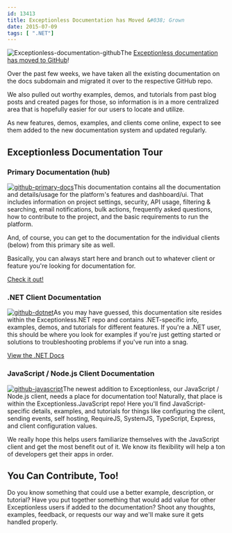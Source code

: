 ```yaml
---
id: 13413
title: Exceptionless Documentation has Moved &#038; Grown
date: 2015-07-09
tags: [ ".NET"]
---
```

![Exceptionless-documentation-github](/assets/img/news/Exceptionless-documentation-github.png)The <a href="https://github.com/exceptionless/Exceptionless/wiki" target="_blank">Exceptionless documentation has moved to GitHub</a>!

Over the past few weeks, we have taken all the existing documentation on the docs subdomain and migrated it over to the respective GitHub repo.

We also pulled out worthy examples, demos, and tutorials from past blog posts and created pages for those, so information is in a more centralized area that is hopefully easier for our users to locate and utilize.

As new features, demos, examples, and clients come online, expect to see them added to the new documentation system and updated regularly.<!--more-->

## Exceptionless Documentation Tour

### Primary Documentation (hub)

[![github-primary-docs](/assets/img/news/github-primary-docs-150x150.png)](/assets/img/github-primary-docs.png)This documentation contains all the documentation and details/usage for the platform's features and dashboard/ui. That includes information on project settings, security, API usage, filtering & searching, email notifications, bulk actions, frequently asked questions, how to contribute to the project, and the basic requirements to run the platform.

And, of course, you can get to the documentation for the individual clients (below) from this primary site as well.

Basically, you can always start here and branch out to whatever client or feature you're looking for documentation for.

<a href="https://github.com/exceptionless/Exceptionless/wiki" target="_blank">Check it out!</a>

### .NET Client Documentation

[![github-dotnet](/assets/img/news/github-dotnet-150x150.png)](/assets/img/github-dotnet.png)As you may have guessed, this documentation site resides within the Exceptionless.NET repo and contains .NET-specific info, examples, demos, and tutorials for different features. If you're a .NET user, this should be where you look for examples if you're just getting started or solutions to troubleshooting problems if you've run into a snag.

<a href="https://github.com/exceptionless/Exceptionless.Net/wiki" target="_blank">View the .NET Docs</a>

### JavaScript / Node.js Client Documentation

[![github-javascript](/assets/img/news/github-javascript-150x150.png)](/assets/img/github-javascript.png)The newest addition to Exceptionless, our JavaScript / Node.js client, needs a place for documentation too! Naturally, that place is within the Exceptionless.JavaScript repo! Here you'll find JavaScript-specific details, examples, and tutorials for things like configuring the cilent, sending events, self hosting, RequireJS, SystemJS, TypeScript, Express, and client configuration values.

We really hope this helps users familiarize themselves with the JavaScript client and get the most benefit out of it. We know its flexibility will help a ton of developers get their apps in order.

## You Can Contribute, Too!

Do you know something that could use a better example, description, or tutorial? Have you put together something that would add value for other Exceptionless users if added to the documentation? Shoot any thoughts, examples, feedback, or requests our way and we'll make sure it gets handled properly.


